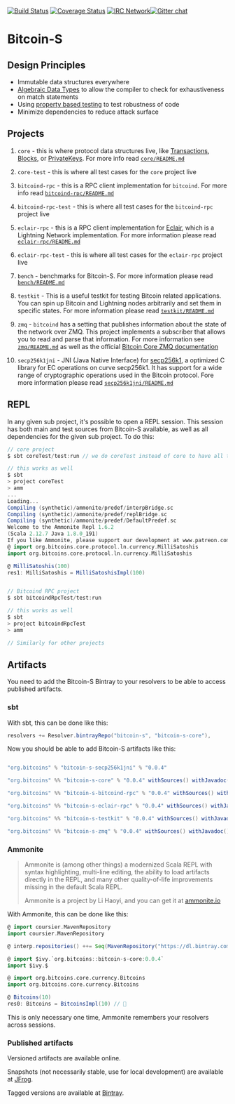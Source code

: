 [![Build Status](https://travis-ci.org/bitcoin-s/bitcoin-s-core.svg?branch=master)](https://travis-ci.org/bitcoin-s/bitcoin-s-core) [![Coverage Status](https://coveralls.io/repos/github/bitcoin-s/bitcoin-s-core/badge.svg?branch=master)](https://coveralls.io/github/bitcoin-s/bitcoin-s-core?branch=master) [![IRC Network](https://img.shields.io/badge/irc-%23bitcoin--scala-blue.svg "IRC Freenode")](https://webchat.freenode.net/?channels=bitcoin-scala)[![Gitter chat](https://badges.gitter.im/gitterHQ/gitter.png)](https://gitter.im/bitcoin-s-core)

# Bitcoin-S

## Design Principles

- Immutable data structures everywhere
- [Algebraic Data Types](https://en.wikipedia.org/wiki/Algebraic_data_type) to allow the compiler to check for exhaustiveness on match statements
- Using [property based testing](http://www.scalatest.org/user_guide/property_based_testing) to test robustness of code
- Minimize dependencies to reduce attack surface

## Projects

1. `core` - this is where protocol data structures live, like [Transactions](core/src/main/scala/org/bitcoins/core/protocol/transaction/Transaction.scala), [Blocks](core/src/main/scala/org/bitcoins/core/protocol/blockchain/Block.scala), or [PrivateKeys](core/src/main/scala/org/bitcoins/core/crypto/ECKey.scala). For more info read [`core/README.md`](core/README.md)

2. `core-test` - this is where all test cases for the `core` project live

3. `bitcoind-rpc` - this is a RPC client implementation for `bitcoind`. For more info read [`bitcoind-rpc/README.md`](bitcoind-rpc/README.md)

4. `bitcoind-rpc-test` - this is where all test cases for the `bitcoind-rpc` project live

5. `eclair-rpc` - this is a RPC client implementation for [Eclair](https://en.wikipedia.org/wiki/Algebraic_data_type), which is a Lightning Network implementation. For more information please read [`eclair-rpc/README.md`](eclair-rpc/README.md)

6. `eclair-rpc-test` - this is where all test cases for the `eclair-rpc` project live

7. `bench` - benchmarks for Bitcoin-S. For more information please read [`bench/README.md`](bench/README.md)

8. `testkit` - This is a useful testkit for testing Bitcoin related applications. You can spin up Bitcoin and Lightning nodes arbitrarily and set them in specific states. For more information please read [`testkit/README.md`](testkit/README.md)

9. `zmq` - `bitcoind` has a setting that publishes information about the state of the network over ZMQ. This project implements a subscriber that allows you to read and parse that information. For more information see [`zmq/README.md`](zmq/README.md) as well as the official [Bitcoin Core ZMQ documentation](https://github.com/bitcoin/bitcoin/blob/master/doc/zmq.md)

10. `secp256k1jni` - JNI (Java Native Interface) for [secp256k1](https://github.com/bitcoin-core/secp256k1), a optimized C library for EC operations on curve secp256k1. It has support for a wide range of cryptographic operations used in the Bitcoin protocol. Fore more information please read [`secp256k1jni/README.md`](secp256k1jni/README.md)

## REPL

In any given sub project, it's possible to open a REPL session. This session has both main and test sources from Bitcoin-S available, as well as all dependencies for the given sub project. To do this: 

```scala 
// core project 
$ sbt coreTest/test:run // we do coreTest instead of core to have all test sources available

// this works as well
$ sbt
> project coreTest
> amm
...
Loading...
Compiling (synthetic)/ammonite/predef/interpBridge.sc
Compiling (synthetic)/ammonite/predef/replBridge.sc
Compiling (synthetic)/ammonite/predef/DefaultPredef.sc
Welcome to the Ammonite Repl 1.6.2
(Scala 2.12.7 Java 1.8.0_191)
If you like Ammonite, please support our development at www.patreon.com/lihaoyi
@ import org.bitcoins.core.protocol.ln.currency.MilliSatoshis 
import org.bitcoins.core.protocol.ln.currency.MilliSatoshis

@ MilliSatoshis(100) 
res1: MilliSatoshis = MilliSatoshisImpl(100)


// Bitcoind RPC project
$ sbt bitcoindRpcTest/test:run

// this works as well
$ sbt
> project bitcoindRpcTest
> amm

// Similarly for other projects
```


## Artifacts

You need to add the Bitcoin-S Bintray to your resolvers to be able to access published artifacts.

### sbt

With sbt, this can be done like this:

```scala
resolvers += Resolver.bintrayRepo("bitcoin-s", "bitcoin-s-core"),
```

Now you should be able to add Bitcoin-S artifacts like this:

```scala

"org.bitcoins" % "bitcoin-s-secp256k1jni" % "0.0.4"

"org.bitcoins" %% "bitcoin-s-core" % "0.0.4" withSources() withJavadoc()

"org.bitcoins" %% "bitcoin-s-bitcoind-rpc" % "0.0.4" withSources() withJavadoc()

"org.bitcoins" %% "bitcoin-s-eclair-rpc" % "0.0.4" withSources() withJavadoc()

"org.bitcoins" %% "bitcoin-s-testkit" % "0.0.4" withSources() withJavadoc()

"org.bitcoins" %% "bitcoin-s-zmq" % "0.0.4" withSources() withJavadoc()
```

### Ammonite

> Ammonite is (among other things) a modernized Scala REPL with syntax highlighting, multi-line editing, the ability to load artifacts directly in the REPL, and many other quality-of-life improvements missing in the default Scala REPL.
>
> Ammonite is a project by Li Haoyi, and you can get it at [ammonite.io](https://ammonite.io)

With Ammonite, this can be done like this:

```scala
@ import coursier.MavenRepository
import coursier.MavenRepository

@ interp.repositories() ++= Seq(MavenRepository("https://dl.bintray.com/bitcoin-s/bitcoin-s-core"))

@ import $ivy.`org.bitcoins::bitcoin-s-core:0.0.4`
import $ivy.$

@ import org.bitcoins.core.currency.Bitcoins
import org.bitcoins.core.currency.Bitcoins

@ Bitcoins(10)
res0: Bitcoins = BitcoinsImpl(10) // 🎉
```

This is only necessary one time, Ammonite remembers your resolvers across sessions.

### Published artifacts

Versioned artifacts are available online.

Snapshots (not necessarily stable, use for local development) are available at
[JFrog](https://oss.jfrog.org/webapp/#/artifacts/browse/tree/General/oss-snapshot-local/org/bitcoins).

Tagged versions are available at [Bintray](https://bintray.com/beta/#/bitcoin-s/bitcoin-s-core?tab=packages).
